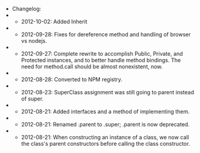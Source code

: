  * Changelog:
 *   - 2012-10-02: Added Inherit
 *   - 2012-09-28: Fixes for dereference method and handling of browser vs nodejs.
 *   - 2012-09-27: Complete rewrite to accomplish Public, Private, and Protected instances,
                   and to better handle method bindings. The need for method.call should be
                   almost nonexistent, now.
 *   - 2012-08-28: Converted to NPM registry.
 *   - 2012-08-23: SuperClass assignment was still going to parent instead of super.
 *   - 2012-08-21: Added interfaces and a method of implementing them.
 *   - 2012-08-21: Renamed .parent to .super; .parent is now deprecated.
 *   - 2012-08-21: When constructing an instance of a class, we now call the class's
                   parent constructors before calling the class constructor.
